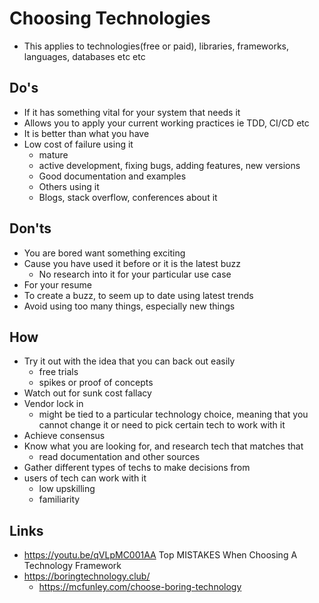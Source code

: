 # Choosing Technologies

- This applies to technologies(free or paid), libraries, frameworks, languages, databases etc etc

## Do's 

- If it has something vital for your system that needs it
- Allows you to apply your current working practices ie TDD, CI/CD etc
- It is better than what you have
- Low cost of failure using it
  - mature
  - active development, fixing bugs, adding features, new versions
  - Good documentation and examples
  - Others using it 
  - Blogs, stack overflow, conferences about it 

## Don'ts
- You are bored want something exciting
- Cause you have used it before or it is the latest buzz
  - No research into it for your particular use case
- For your resume
- To create a buzz, to seem up to date using latest trends
- Avoid using too many things, especially new things

## How

- Try it out with the idea that you can back out easily 
  - free trials
  - spikes or proof of concepts 
- Watch out for sunk cost fallacy
- Vendor lock in
  - might be tied to a particular technology choice, meaning that you cannot change it or need to pick certain tech to work with it
- Achieve consensus 
- Know what you are looking for, and research tech that matches that 
  - read documentation and other sources 
- Gather different types of techs to make decisions from
- users of tech can work with it
  - low upskilling 
  - familiarity 

## Links 

- https://youtu.be/qVLpMC001AA Top MISTAKES When Choosing A Technology Framework
- https://boringtechnology.club/
  - https://mcfunley.com/choose-boring-technology